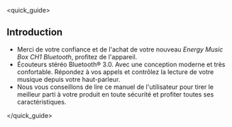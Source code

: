 <quick_guide>

## Introduction
* Merci de votre confiance et de l'achat de votre nouveau *Energy Music Box CH1 Bluetooth*, profitez de l'appareil.
* Écouteurs stéréo Bluetooth® 3.0. Avec une conception moderne et très confortable.  Répondez à vos appels et contrôlez la lecture de votre musique depuis votre haut-parleur.
* Nous vous conseillons de lire ce manuel de l'utilisateur pour tirer le meilleur parti à votre produit en toute sécurité et profiter toutes ses caractéristiques.

</quick_guide>
